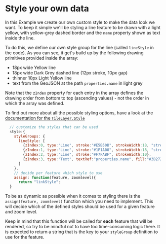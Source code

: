 # Style your own data

In this Example we create our own custom style to make the data look we want. To keep it simple
we'll be styling a line feature to be drawn with a light yellow, with yellow-grey dashed border and the `name` property shown as text inside the line.

To do this, we define our own style group for the line (called `lineStyle` in the code). As you can
see, it get's build up by the following drawing primitives provided inside the array:

* 18px wide Yellow line
* 18px wide Dark Grey dashed line (12px stroke, 10px gap)
* thinner 10px Light Yellow line
* text from the GeoJSON at the path `properties.name` in light grey

Note that the `zIndex` property for each entry in the array defines the drawing order from
bottom to top (ascending values)  - not the order in which the array was defined.

To find out more about all the possible styling options, have a look at the
[documentation for the `TileLayer.Style`](https://localhost:8080/maps/latest/documentation/here.xyz.maps.layers.TileLayer.Style.html)

```javascript
  // customize the styles that can be used
  style:{
    styleGroups: {
      lineStyle: [
        {zIndex:0, type:"Line", stroke:"#E5B50B", strokeWidth:18, "strokeLinecap": "butt"},
        {zIndex:1, type:"Line", stroke:"#1F1A00", strokeWidth:18, "strokeLinecap": "butt", 'strokeDasharray': [12,10]},
        {zIndex:2, type:"Line", stroke:"#F7FABF", strokeWidth:10},
        {zIndex:3, type:"Text", textRef:"properties.name", fill:"#3D272B"}
      ]
    },
    // decide per feature which style to use
    assign: function(feature, zoomlevel){
      return "linkStyle";
  }
```

To be as dynamic as possible when it comes to styling there is the `assign(feature, zoomlevel)` function which you need to implement. This will decide which of the defined styles should be used for a given feature and zoom level.

Keep in mind that this function will be called for **each** feature that will be rendered, so try
to be mindful not to have too time-consuming logic there. It is expected to return a
string that is the key to your `styleGroup` definition to use for the feature.

